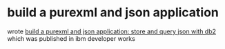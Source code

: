 # build a purexml and json application

wrote [build a purexml and json application: store and query json with db2](http://www.ibm.com/developerworks/xml/library/x-db2JSONpt1/index.html) which was published in ibm developer works